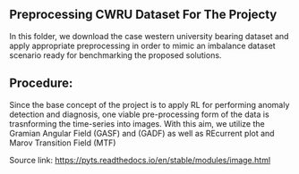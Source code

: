 ## Preprocessing CWRU Dataset For The Projecty
In this folder, we download the case western university bearing dataset and apply appropriate preprocessing in order to mimic an imbalance dataset scenario ready for benchmarking the proposed solutions.

## Procedure:
Since the base concept of the project is to apply RL for performing anomaly detection and diagnosis, one viable pre-processing form of the data is trasnforming the time-series into images. With this aim, we utilize the Gramian Angular Field (GASF) and (GADF) as well as REcurrent plot and Marov Transition Field (MTF)


Source link: https://pyts.readthedocs.io/en/stable/modules/image.html



